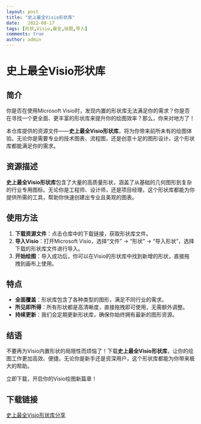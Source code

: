 ```yaml
---
layout: post
title: "史上最全Visio形状库"
date:   2022-08-17
tags: [形状,Visio,最全,绘图,导入]
comments: true
author: admin
---
```

# 史上最全Visio形状库

## 简介

你是否在使用Microsoft Visio时，发现内置的形状库无法满足你的需求？你是否在寻找一个更全面、更丰富的形状库来提升你的绘图效率？那么，你来对地方了！

本仓库提供的资源文件——**史上最全Visio形状库**，将为你带来前所未有的绘图体验。无论你是需要专业的技术图表、流程图，还是创意十足的图形设计，这个形状库都能满足你的需求。

## 资源描述

**史上最全Visio形状库**包含了大量的高质量形状，涵盖了从基础的几何图形到复杂的行业专用图标。无论你是工程师、设计师，还是项目经理，这个形状库都能为你提供所需的工具，帮助你快速创建出专业且美观的图表。

## 使用方法

1. **下载资源文件**：点击仓库中的下载链接，获取形状库文件。
2. **导入Visio**：打开Microsoft Visio，选择“文件” -> “形状” -> “导入形状”，选择下载的形状库文件进行导入。
3. **开始绘图**：导入成功后，你可以在Visio的形状库中找到新增的形状，直接拖拽到画布上使用。

## 特点

- **全面覆盖**：形状库包含了各种类型的图形，满足不同行业的需求。
- **所见即所得**：所有形状都是高清晰度，直接拖拽即可使用，无需额外调整。
- **持续更新**：我们会定期更新形状库，确保你始终拥有最新的图形资源。

## 结语

不要再为Visio内置形状的局限性而烦恼了！下载**史上最全Visio形状库**，让你的绘图工作更加高效、便捷。无论你是新手还是资深用户，这个形状库都能为你带来极大的帮助。

立即下载，开启你的Visio绘图新篇章！

## 下载链接

[史上最全Visio形状库分享](https://pan.quark.cn/s/29ece7da0af0)